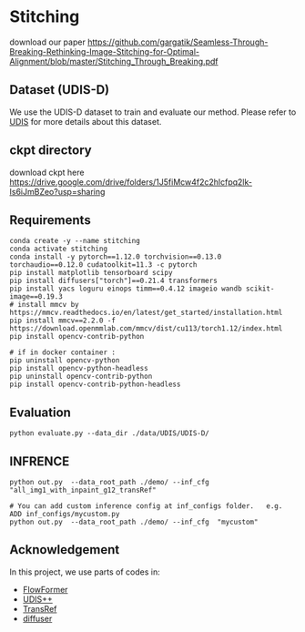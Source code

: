 # Stitching
download our paper https://github.com/gargatik/Seamless-Through-Breaking-Rethinking-Image-Stitching-for-Optimal-Alignment/blob/master/Stitching_Through_Breaking.pdf

## Dataset (UDIS-D)
We use the UDIS-D dataset to train and evaluate our method. Please refer to [UDIS](https://github.com/nie-lang/UnsupervisedDeepImageStitching) for more details about this dataset.

## ckpt directory
download ckpt here https://drive.google.com/drive/folders/1J5fiMcw4f2c2hlcfpq2lk-Is6iJmBZeo?usp=sharing

## Requirements
```Shell
conda create -y --name stitching
conda activate stitching
conda install -y pytorch==1.12.0 torchvision==0.13.0 torchaudio==0.12.0 cudatoolkit=11.3 -c pytorch
pip install matplotlib tensorboard scipy 
pip install diffusers["torch"]==0.21.4 transformers
pip install yacs loguru einops timm==0.4.12 imageio wandb scikit-image==0.19.3
# install mmcv by  https://mmcv.readthedocs.io/en/latest/get_started/installation.html
pip install mmcv==2.2.0 -f https://download.openmmlab.com/mmcv/dist/cu113/torch1.12/index.html
pip install opencv-contrib-python

# if in docker container : 
pip uninstall opencv-python
pip install opencv-python-headless
pip uninstall opencv-contrib-python
pip install opencv-contrib-python-headless
```

## Evaluation
```Shell
python evaluate.py --data_dir ./data/UDIS/UDIS-D/
```

## INFRENCE
```Shell
python out.py  --data_root_path ./demo/ --inf_cfg "all_img1_with_inpaint_g12_transRef"

# You can add custom inference config at inf_configs folder.   e.g. ADD inf_configs/mycustom.py
python out.py  --data_root_path ./demo/ --inf_cfg  "mycustom"
```

## Acknowledgement
In this project, we use parts of codes in:
- [FlowFormer](https://github.com/drinkingcoder/FlowFormer-Official)
- [UDIS++](https://github.com/nie-lang/udis2)
- [TransRef](https://github.com/Cameltr/TransRef)
- [diffuser](https://github.com/huggingface/diffusers)
